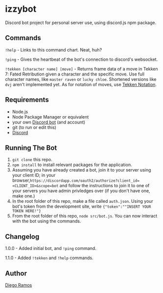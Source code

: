 # izzybot
Discord bot project for personal server use, using discord.js npm package.

## Commands 
`!help` - Links to this command chart. Neat, huh?

`!ping` - Gives the heartbeat of the bot's connection to discord's websocket.

`!tekken [character name] [move]` - Returns frame data of a move in Tekken 7: Fated Retribution given a character and the specific move. Use full character names, like `master raven` or `lucky chloe`. Shortened versions like `dvj` aren't implemented yet.
As for notation of moves, use [Tekken Notation](http://www.tekkenzaibatsu.com/legend.php). 

## Requirements
- Node.js
- Node Package Manager or equivalent
- your own [Discord bot](https://discordapp.com/developers/applications/) (and account)
- git (to run or edit this)
- [Discord](https://discordapp.com/)

## Running The Bot
1. `git clone` this repo.
2. `npm install` to install relevant packages for the application.
2. Assuming you have already created a bot, join it to your server using your client ID; in your browser,` https://discordapp.com/oauth2/authorize?client_id=<CLIENT_ID>&scope=bot
` and follow the instructions to join it to one of your servers you have admin privledges over (if you don't have one, make one.)
3. In the root folder of this repo, make a file called `auth.json`. Using your bot's token from the development site, write `{"token":""INSERT YOUR TOKEN HERE!"}`
4. From the root folder of this repo, `node src/bot.js`. You can now interact with the bot using the commands.

## Changelog
1.0.0 - Added initial bot, and `!ping` command.

1.1.0 - Added `!tekken` and `!help` commands.

## Author
[Diego Ramos](https://github.com/diego-ramos130)


